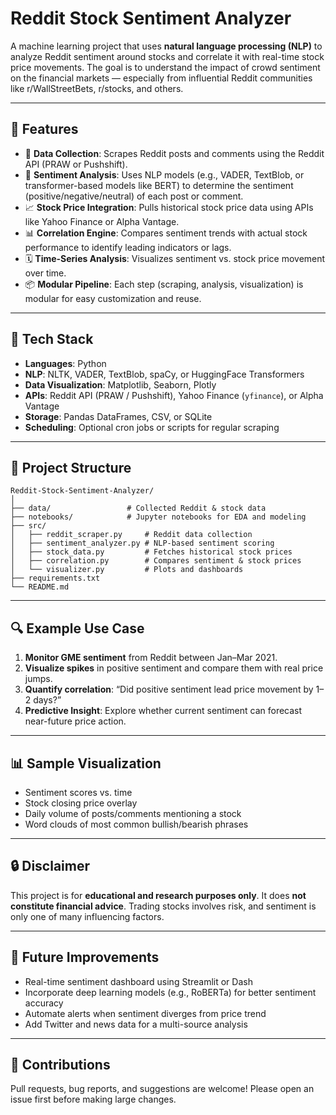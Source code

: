 
# Reddit Stock Sentiment Analyzer

A machine learning project that uses **natural language processing (NLP)** to analyze Reddit sentiment around stocks and correlate it with real-time stock price movements. The goal is to understand the impact of crowd sentiment on the financial markets — especially from influential Reddit communities like r/WallStreetBets, r/stocks, and others.

---

## 🚀 Features

- 📅 **Data Collection**: Scrapes Reddit posts and comments using the Reddit API (PRAW or Pushshift).
- 🧠 **Sentiment Analysis**: Uses NLP models (e.g., VADER, TextBlob, or transformer-based models like BERT) to determine the sentiment (positive/negative/neutral) of each post or comment.
- 📈 **Stock Price Integration**: Pulls historical stock price data using APIs like Yahoo Finance or Alpha Vantage.
- 📊 **Correlation Engine**: Compares sentiment trends with actual stock performance to identify leading indicators or lags.
- 🗓 **Time-Series Analysis**: Visualizes sentiment vs. stock price movement over time.
- 📦 **Modular Pipeline**: Each step (scraping, analysis, visualization) is modular for easy customization and reuse.

---

## 🧰 Tech Stack

- **Languages**: Python
- **NLP**: NLTK, VADER, TextBlob, spaCy, or HuggingFace Transformers
- **Data Visualization**: Matplotlib, Seaborn, Plotly
- **APIs**: Reddit API (PRAW / Pushshift), Yahoo Finance (`yfinance`), or Alpha Vantage
- **Storage**: Pandas DataFrames, CSV, or SQLite
- **Scheduling**: Optional cron jobs or scripts for regular scraping

---

## 📁 Project Structure

```
Reddit-Stock-Sentiment-Analyzer/
│
├── data/                 # Collected Reddit & stock data
├── notebooks/            # Jupyter notebooks for EDA and modeling
├── src/
│   ├── reddit_scraper.py     # Reddit data collection
│   ├── sentiment_analyzer.py # NLP-based sentiment scoring
│   ├── stock_data.py         # Fetches historical stock prices
│   ├── correlation.py        # Compares sentiment & stock prices
│   └── visualizer.py         # Plots and dashboards
├── requirements.txt
└── README.md
```

---

## 🔍 Example Use Case

1. **Monitor GME sentiment** from Reddit between Jan–Mar 2021.
2. **Visualize spikes** in positive sentiment and compare them with real price jumps.
3. **Quantify correlation**: “Did positive sentiment lead price movement by 1–2 days?”
4. **Predictive Insight**: Explore whether current sentiment can forecast near-future price action.

---

## 📊 Sample Visualization

- Sentiment scores vs. time
- Stock closing price overlay
- Daily volume of posts/comments mentioning a stock
- Word clouds of most common bullish/bearish phrases

---

## 🔒 Disclaimer

This project is for **educational and research purposes only**. It does **not constitute financial advice**. Trading stocks involves risk, and sentiment is only one of many influencing factors.

---

## 📌 Future Improvements

- Real-time sentiment dashboard using Streamlit or Dash
- Incorporate deep learning models (e.g., RoBERTa) for better sentiment accuracy
- Automate alerts when sentiment diverges from price trend
- Add Twitter and news data for a multi-source analysis

---

## 🤝 Contributions

Pull requests, bug reports, and suggestions are welcome! Please open an issue first before making large changes.
